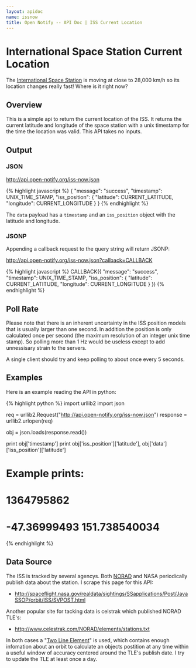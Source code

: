 ```yaml
---
layout: apidoc
name: issnow
title: Open Notify -- API Doc | ISS Current Location
---
```


# International Space Station Current Location

The [International Space Station](http://en.wikipedia.org/wiki/International_Space_Station)
is moving at close to 28,000 km/h so its location changes really fast! Where
is it right now?


## Overview

This is a simple api to return the current location of the ISS. It
returns the current latitude and longitude of the space station with a unix
timestamp for the time the location was valid. This API takes no inputs.


## Output

### JSON

<http://api.open-notify.org/iss-now.json>

{% highlight javascript %}
{
  "message": "success", 
  "timestamp": UNIX_TIME_STAMP, 
  "iss_position": {
    "latitude": CURRENT_LATITUDE, 
    "longitude": CURRENT_LONGITUDE
  }
}
{% endhighlight %}

The `data` payload has a `timestamp` and an `iss_position` object with the latitude
and longitude.

### JSONP

Appending a callback request to the query string will return JSONP:

<http://api.open-notify.org/iss-now.json?callback=CALLBACK>

{% highlight javascript %}
CALLBACK({
  "message": "success", 
  "timestamp": UNIX_TIME_STAMP,
  "iss_position": {
    "latitude": CURRENT_LATITUDE, 
    "longitude": CURRENT_LONGITUDE
  }
})
{% endhighlight %}


## Poll Rate

Please note that there is an inherent uncertainty in the ISS position models that
is usually larger than one second. In addition the position is only calculated
once per second (the maximum resolution of an integer unix time stamp). So polling
more than 1 Hz would be useless except to add unnessisary strain to the servers.

A single client should try and keep polling to about once every 5 seconds.


## Examples

Here is an example reading the API in python:

{% highlight python %}
import urllib2
import json

req = urllib2.Request("http://api.open-notify.org/iss-now.json")
response = urllib2.urlopen(req)

obj = json.loads(response.read())

print obj['timestamp']
print obj['iss_position']['latitude'], obj['data']['iss_position']['latitude']

# Example prints:
#   1364795862
#   -47.36999493 151.738540034
{% endhighlight %}


## Data Source

The ISS is tracked by several agencys. Both [NORAD](http://www.norad.mil/)
and NASA periodically publish data about the station. I scrape this page
for this API:

 - <http://spaceflight.nasa.gov/realdata/sightings/SSapplications/Post/JavaSSOP/orbit/ISS/SVPOST.html>

Another popular site for tacking data is celstrak which published NORAD
TLE's:

 - <http://www.celestrak.com/NORAD/elements/stations.txt>

In both cases a "[Two Line Element](http://en.wikipedia.org/wiki/Two-line_element_set)"
is used, which contains enough
infomation about an orbit to calculate an objects postition at any
time within a useful window of accuracy centered around the TLE's
publish date. I try to update the TLE at least once a day.
